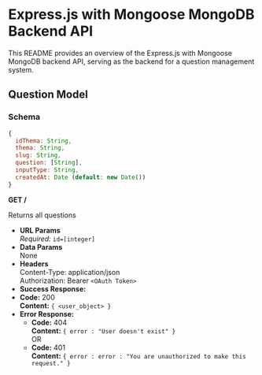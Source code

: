 # Express.js with Mongoose MongoDB Backend API

This README provides an overview of the Express.js with Mongoose MongoDB backend API, serving as the backend for a question management system.

## Question Model

### Schema

```javascript
{
  idThema: String,
  thema: String,
  slug: String,
  question: [String],
  inputType: String,
  createdAt: Date (default: new Date())
}
```

**GET /**

  Returns all questions
* **URL Params**  
  *Required:* `id=[integer]`
* **Data Params**  
  None
* **Headers**  
  Content-Type: application/json  
  Authorization: Bearer `<OAuth Token>`
* **Success Response:** 
* **Code:** 200  
  **Content:**  `{ <user_object> }` 
* **Error Response:**  
  * **Code:** 404  
  **Content:** `{ error : "User doesn't exist" }`  
  OR  
  * **Code:** 401  
  **Content:** `{ error : error : "You are unauthorized to make this request." }`
